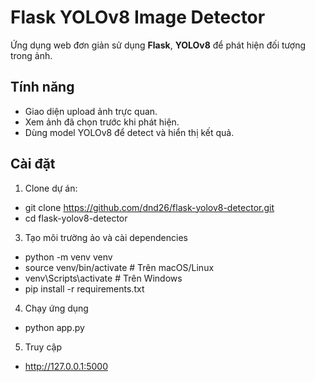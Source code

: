 # Flask YOLOv8 Image Detector

Ứng dụng web đơn giản sử dụng **Flask**, **YOLOv8** để phát hiện đối tượng trong ảnh.

## Tính năng
- Giao diện upload ảnh trực quan.
- Xem ảnh đã chọn trước khi phát hiện.
- Dùng model YOLOv8 để detect và hiển thị kết quả.

## Cài đặt
1. Clone dự án:
- git clone https://github.com/dnd26/flask-yolov8-detector.git
- cd flask-yolov8-detector
3. Tạo môi trường ảo và cài dependencies
- python -m venv venv
- source venv/bin/activate   # Trên macOS/Linux
- venv\Scripts\activate      # Trên Windows
- pip install -r requirements.txt

4. Chạy ứng dụng
- python app.py

5. Truy cập
- http://127.0.0.1:5000
